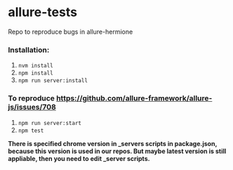 # allure-tests
Repo to reproduce bugs in allure-hermione

### Installation:
1. `nvm install`
2. `npm install`
3. `npm run server:install`

### To reproduce https://github.com/allure-framework/allure-js/issues/708
1. `npm run server:start`
2. `npm test`

**There is specified chrome version in _servers scripts in package.json, because this version is used in our repos. But maybe latest version is still appliable, then you need to edit _server scripts.**
